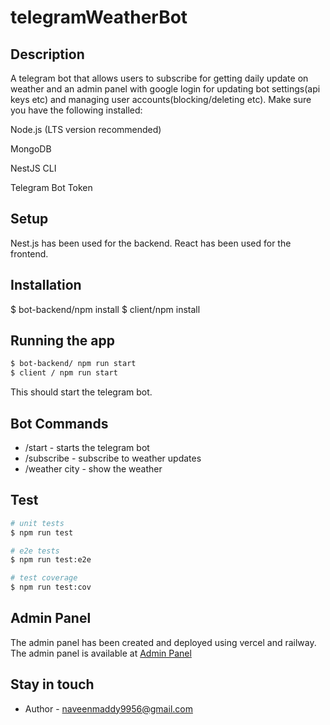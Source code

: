 # telegramWeatherBot

## Description

A telegram bot that allows users to subscribe for getting daily update on weather and an admin panel with google login for updating bot settings(api keys etc) and managing user accounts(blocking/deleting etc).
Make sure you have the following installed:

Node.js (LTS version recommended)

MongoDB

NestJS CLI

Telegram Bot Token


## Setup

Nest.js has been used for the backend.
React has been used for the frontend.

## Installation

$ bot-backend/npm install
$ client/npm install

## Running the app

```bash
$ bot-backend/ npm run start
$ client / npm run start
```

This should start the telegram bot.


## Bot Commands

- /start - starts the telegram bot 
- /subscribe - subscribe to weather updates
- /weather city - show the weather


## Test

```bash
# unit tests
$ npm run test

# e2e tests
$ npm run test:e2e

# test coverage
$ npm run test:cov
```

## Admin Panel 

The admin panel has been created and deployed using vercel and railway.
The admin panel is available at [Admin Panel](https://bot-client-rho.vercel.app/)

## Stay in touch

- Author - naveenmaddy9956@gmail.com


